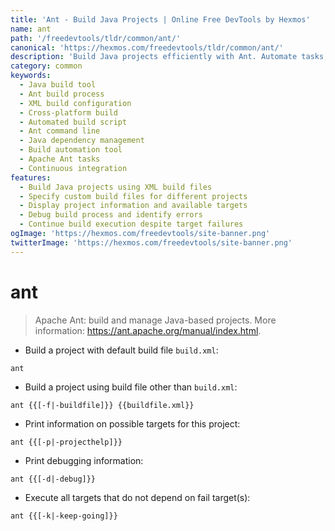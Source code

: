 ```yaml
---
title: 'Ant - Build Java Projects | Online Free DevTools by Hexmos'
name: ant
path: '/freedevtools/tldr/common/ant/'
canonical: 'https://hexmos.com/freedevtools/tldr/common/ant/'
description: 'Build Java projects efficiently with Ant. Automate tasks, compile code, and manage dependencies. Free online tool, no registration required.'
category: common
keywords:
  - Java build tool
  - Ant build process
  - XML build configuration
  - Cross-platform build
  - Automated build script
  - Ant command line
  - Java dependency management
  - Build automation tool
  - Apache Ant tasks
  - Continuous integration
features:
  - Build Java projects using XML build files
  - Specify custom build files for different projects
  - Display project information and available targets
  - Debug build process and identify errors
  - Continue build execution despite target failures
ogImage: 'https://hexmos.com/freedevtools/site-banner.png'
twitterImage: 'https://hexmos.com/freedevtools/site-banner.png'
---
```


# ant

> Apache Ant: build and manage Java-based projects.
> More information: <https://ant.apache.org/manual/index.html>.

- Build a project with default build file `build.xml`:

`ant`

- Build a project using build file other than `build.xml`:

`ant {{[-f|-buildfile]}} {{buildfile.xml}}`

- Print information on possible targets for this project:

`ant {{[-p|-projecthelp]}}`

- Print debugging information:

`ant {{[-d|-debug]}}`

- Execute all targets that do not depend on fail target(s):

`ant {{[-k|-keep-going]}}`
